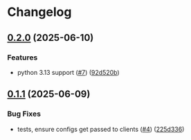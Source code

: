 # Changelog

## [0.2.0](https://github.com/OscillateLabsLLC/skill-homeassistant/compare/v0.1.1...v0.2.0) (2025-06-10)


### Features

* python 3.13 support ([#7](https://github.com/OscillateLabsLLC/skill-homeassistant/issues/7)) ([92d520b](https://github.com/OscillateLabsLLC/skill-homeassistant/commit/92d520bf4438dee15c5c69c538fbfa438b633bc6))

## [0.1.1](https://github.com/OscillateLabsLLC/skill-homeassistant/compare/v0.1.0...v0.1.1) (2025-06-09)


### Bug Fixes

* tests, ensure configs get passed to clients ([#4](https://github.com/OscillateLabsLLC/skill-homeassistant/issues/4)) ([225d336](https://github.com/OscillateLabsLLC/skill-homeassistant/commit/225d336cc5fc877ca8b1e5f4916ace62f03bcfd0))
